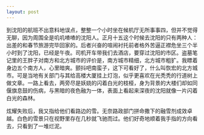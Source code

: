 ```yaml
---
layout: post
---
```


到沈阳的航班不出意料地误点，整整一个小时坐在候机厅无所事事四，但并不觉得无聊，因为周围全是叽叽喳喳的沈阳人。正月十五这个时候去沈阳的只有两种人：出差的和春节旅游完毕回家的。后者兴奋的喧闹衬托前者格外苦逼正襟危坐三个半小时到了沈阳，已经是午夜。司机开车带我们去酒店，要穿过沈阳的市区。盗墓笔记里的王胖子对南方和北方城市的评价是，南方城市精细，北方城市粗犷。我瞟着身边五个南方人，心里暗爽。颤抖吧南蛮子，这下可看好了，什么叫恢宏的北方城市。可是当地有关部门与其给高楼大厦挂上灯泡，似乎更喜欢在光秃秃的行道树上做文章。一路上看去，两旁尽是妖娆的闪着白光的枝桠，身为背景的大楼们却如同偃旗息鼓的伤病，与黑暗的夜色融为一体，表面上看起来深夜的沈阳就像一片闪着白光的森林。

炫耀失败后，我又指给他们看路边的雪。无奈路政部门拼命撒下的融雪剂成效卓越。白色的雪景只在视野里存在几秒就飞驰而过。他们好奇地顺着我手指的方向看去，只看到了一堆烂泥。
